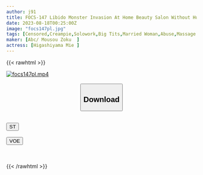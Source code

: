 ```yaml
---
author: j91
title: FOCS-147 Libido Monster Invasion At Home Beauty Salon Without Husband! Uncle Chi Married Esthetician Who Was Completely Fucked Here Mie Higashiyama
date: 2023-08-18T00:25:00Z
image: "focs147pl.jpg"
tags: [Censored,Creampie,Solowork,Big Tits,Married Woman,Abuse,Massage	 ]
maker: [Abc/ Mousou Zoku  ]
actress: [Higashiyama Mie ]
---
```



{{< rawhtml >}}

<div class="video" data-videoid="x34vLLXeYmikR4R">
    <a href="javascript:;">
        <img src="https://my.j91.asia/posts/focs147pl/focs147pl.jpg" width="WIDTH" height="HEIGHT" alt="focs147pl.mp4" loading="lazy">
    </a>
</div>

<script type="text/javascript" src="https://j91.asia/asset/on-demand-st.js"></script>

<br>
  <link rel="stylesheet" href="https://j91.asia/asset/bs5.css">
  
  <center>
  <button class="btn btn-primary" type="button" data-bs-toggle="collapse" data-bs-target=".multi-collapse" aria-expanded="false" aria-controls="multiCollapseExample1 multiCollapseExample2"><h2>Download</h2></button></center>
</p>
<div class="row">
  <div class="col">
    <div class="collapse multi-collapse" id="multiCollapseExample1">
      <div class="card card-body">
	      	      <br>
<div class="buttons">  
<a href="https://streamtape.to/v/x34vLLXeYmikR4R"><button class="btn-hover color-3"><i class="fa fa-download"></i> ST</button></a></div>
    </div>
  </div>
</div>
  <div class="col">
    <div class="collapse multi-collapse" id="multiCollapseExample2">
      <div class="card card-body">
	      <br>
<div class="buttons">
    <a href="https://voe.sx/7ni7jlug67pe.html"><button class="btn-hover color-9"><i class="fa fa-download"></i> VOE</button></a></div>
<br><br>
      </div>
    </div>
  </div>
</div>

{{< /rawhtml >}}